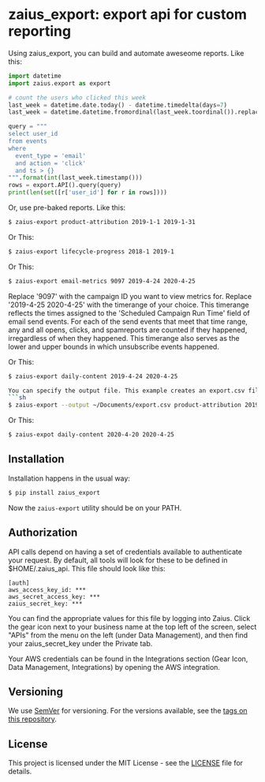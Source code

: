 zaius\_export: export api for custom reporting
=============================================

Using zaius\_export, you can build and automate aweseome reports.
Like this:
```python
import datetime
import zaius.export as export

# count the users who clicked this week
last_week = datetime.date.today() - datetime.timedelta(days=7)
last_week = datetime.datetime.fromordinal(last_week.toordinal()).replace(tzinfo=datetime.timezone.utc)

query = """
select user_id
from events
where
  event_type = 'email'
  and action = 'click'
  and ts > {}
""".format(int(last_week.timestamp()))
rows = export.API().query(query)
print(len(set([r['user_id'] for r in rows])))
```

Or, use pre-baked reports. Like this:
```sh
$ zaius-export product-attribution 2019-1-1 2019-1-31
```

Or This:
```sh
$ zaius-export lifecycle-progress 2018-1 2019-1
```
Or This:
```sh
$ zaius-export email-metrics 9097 2019-4-24 2020-4-25
```
Replace '9097' with the campaign ID you want to view metrics for. 
Replace '2019-4-25 2020-4-25' with the timerange of your choice. This timerange reflects the times assigned to the 'Scheduled Campaign Run Time' field of email send events. For each of the send events that meet that time range, any and all opens, clicks, and spamreports are counted if they happened, irregardless of when they happened.
This timerange also serves as the lower and upper bounds in which unsubscribe events happened.

Or This:
```sh
$ zaius-export daily-content 2019-4-24 2020-4-25

You can specify the output file. This example creates an export.csv file in the Documents directory:
```sh
$ zaius-export --output ~/Documents/export.csv product-attribution 2019-1-1 2019-1-31
```
Or This:
```sh
$ zaius-expot daily-content 2020-4-20 2020-4-25
```


## Installation

Installation happens in the usual way:

```sh
$ pip install zaius_export
```

Now the `zaius-export` utility should be on your PATH.

## Authorization

API calls depend on having a set of credentials available to authenticate your request. By
default, all tools will look for these to be defined in $HOME/.zaius\_api. This file
should look like this:
``` {.sourceCode .ini}
[auth]
aws_access_key_id: ***
aws_secret_access_key: ***
zaius_secret_key: ***
```

You can find the appropriate values for this file by logging into Zaius. Click the gear icon
next to your business name at the top left of the screen, select "APIs" from the menu on the
left (under Data Management), and then find your zaius\_secret\_key under the Private tab.

Your AWS credentials can be found in the Integrations section (Gear Icon, Data Management,
Integrations) by opening the AWS integration.

## Versioning

We use [SemVer](http://semver.org/) for versioning. For the versions available, see the [tags on this repository](https://github.com/ZaiusInc/zaius-magento-2/tags). 


## License

This project is licensed under the MIT License - see the [LICENSE](LICENSE) file for details.

